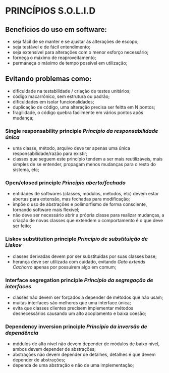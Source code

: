 # PRINCÍPIOS S.O.L.I.D

## Benefícios do uso em software:
- seja fácil de se manter e se ajustar às alterações de escopo;
- seja testável e de fácil entendimento;
- seja extensível para alterações com o menor esforço necessário;
- forneça o máximo de reaproveitamento;
- permaneça o máximo de tempo possível em utilização;

## Evitando problemas como:
- dificuldade na testabilidade / criação de testes unitários;
- código macarrônico, sem estrutura ou padrão;
- dificuldades em isolar funcionalidades;
- duplicação de código, uma alteração precisa ser feitta em N pontos;
- fragilidade, o código quebra facilmente em vários pontos após mudança;

### **Single responsability principle** _Princípio da responsabilidade única_
- uma classe, método, arquivo deve ter apenas uma única responsabilidade/razão para existir;
- classes que seguem este princípio tendem a ser mais reutilizáveis, mais simples de se entender, propagam menos mudanças para o resto do sistema, etc;

### **Open/closed principle** _Princípio aberto/fechado_
- entidades de softwares (classes, módulos, métodos, etc) devem estar abertas para extensão, mas fechadas para modificação;
- impõe o uso de abstrações e polimorfismo de forma consciente, tornando software mais flexível;
- não deve ser necessário abrir a própria classe para realizar mudanças, a criação de novas classes que extendem o comportamento é o que deve ser feito;

### **Liskov substitution principle** _Princípio de substituição de Liskov_
- classes derivadas devem por ser substituídas por suas classes base;
- herança deve ser utilizada com cuidado, evitando _Gato_ _extends_ _Cachorro_ apenas por possuírem algo em comum; 

### **Interface segregation principle** _Princípio da segregação de interfaces_
- classes não devem ser forçados a depender de métodos que não usam;
- muitas interfaces são melhores que uma interface única;
- evita que classes clientes precisem implementar métodos desnecessários causando um alto acoplamento e baixa coesão;

### **Dependency inversion principle** _Princípio da inversão de dependência_
- módulos de alto nível não devem depender de módulos de baixo nível, ambos devem depender de abstrações;
- abstrações não devem depender de detalhes, detalhes é que devem depender de abstrações;
- dependa de uma abstração e não de uma implementação;
